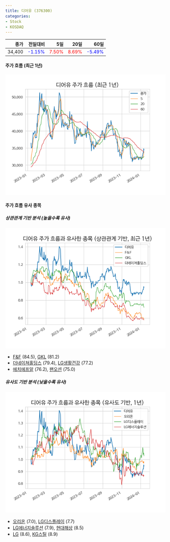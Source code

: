 ```yaml
---
title: 디어유 (376300)
categories:
- Stock
- KOSDAQ
---
```


|종가|전일대비|5일|20일|60일|
|---:|-------:|--:|---:|---:|
|34,400|<span style="color: blue">-1.15%</span>|<span style="color: red">7.50%</span>|<span style="color: red">8.69%</span>|<span style="color: blue">-5.49%</span>|

<!-- more -->


#### 주가 흐름 (최근 1년)
![376300](/assets/images/stock/376300.png)


#### 주가 흐름 유사 종목


##### 상관관계 기반 분석 (높을수록 유사)
![376300](/assets/images/stock/376300_corr.png)
- [F&F](/383220/) (84.5), [GKL](/114090/) (81.2)
- [더네이쳐홀딩스](/298540/) (79.4), [LG생활건강](/051900/) (77.2)
- [에치에프알](/230240/) (76.2), [팬오션](/028670/) (75.0)


##### 유사도 기반 분석 (낮을수록 유사)	
![376300](/assets/images/stock/376300_sim.png)
- [오리온](/271560/) (7.0), [LG디스플레이](/034220/) (7.7)
- [LG에너지솔루션](/373220/) (7.9), [현대해상](/001450/) (8.5)
- [LG](/003550/) (8.6), [KG스틸](/016380/) (8.9)
